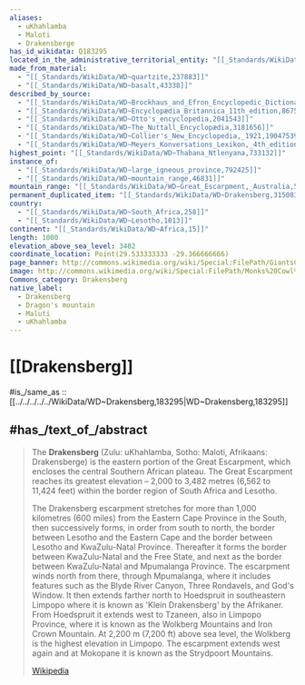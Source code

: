 ```yaml
---
aliases:
  - uKhahlamba
  - Maloti
  - Drakensberge
has_id_wikidata: Q183295
located_in_the_administrative_territorial_entity: "[[_Standards/WikiData/WD~KwaZulu_Natal,81725]]"
made_from_material:
  - "[[_Standards/WikiData/WD~quartzite,237883]]"
  - "[[_Standards/WikiData/WD~basalt,43338]]"
described_by_source:
  - "[[_Standards/WikiData/WD~Brockhaus_and_Efron_Encyclopedic_Dictionary,602358]]"
  - "[[_Standards/WikiData/WD~Encyclopædia_Britannica_11th_edition,867541]]"
  - "[[_Standards/WikiData/WD~Otto's_encyclopedia,2041543]]"
  - "[[_Standards/WikiData/WD~The_Nuttall_Encyclopædia,3181656]]"
  - "[[_Standards/WikiData/WD~Collier's_New_Encyclopedia,_1921,19047539]]"
  - "[[_Standards/WikiData/WD~Meyers_Konversations_Lexikon,_4th_edition_(1885_1890),19219752]]"
highest_point: "[[_Standards/WikiData/WD~Thabana_Ntlenyana,733132]]"
instance_of:
  - "[[_Standards/WikiData/WD~large_igneous_province,792425]]"
  - "[[_Standards/WikiData/WD~mountain_range,46831]]"
mountain_range: "[[_Standards/WikiData/WD~Great_Escarpment,_Australia,5599117]]"
permanent_duplicated_item: "[[_Standards/WikiData/WD~Drakensberg,31508341]]"
country:
  - "[[_Standards/WikiData/WD~South_Africa,258]]"
  - "[[_Standards/WikiData/WD~Lesotho,1013]]"
continent: "[[_Standards/WikiData/WD~Africa,15]]"
length: 1000
elevation_above_sea_level: 3482
coordinate_location: Point(29.533333333 -29.366666666)
page_banner: http://commons.wikimedia.org/wiki/Special:FilePath/GiantsCastlePanoramaSmall.jpg
image: http://commons.wikimedia.org/wiki/Special:FilePath/Monks%20Cowl%20%2815127602555%29.jpg
Commons_category: Drakensberg
native_label:
  - Drakensberg
  - Dragon's mountain
  - Maluti
  - uKhahlamba
---
```


# [[Drakensberg]] 

#is_/same_as :: [[../../../../../WikiData/WD~Drakensberg,183295|WD~Drakensberg,183295]] 

## #has_/text_of_/abstract 

> The **Drakensberg** (Zulu: uKhahlamba, Sotho: Maloti, Afrikaans: Drakensberge) is the eastern portion of the Great Escarpment, which encloses the central Southern African plateau. The Great Escarpment reaches its greatest elevation – 2,000 to 3,482 metres (6,562 to 11,424 feet) within the border region of South Africa and Lesotho.
>
> 
>
> The Drakensberg escarpment stretches for more than 1,000 kilometres (600 miles) from the Eastern Cape Province in the South, then successively forms, in order from south to north, the border between Lesotho and the Eastern Cape and the border between Lesotho and KwaZulu-Natal Province. Thereafter it forms the border between KwaZulu-Natal and the Free State, and next as the border between KwaZulu-Natal and Mpumalanga Province. The escarpment winds north from there, through Mpumalanga, where it includes features such as the Blyde River Canyon, Three Rondavels, and God's Window. It then extends farther north to Hoedspruit in southeastern Limpopo where it is known as 'Klein Drakensberg' by the Afrikaner. From Hoedspruit it extends west to Tzaneen, also in Limpopo Province, where it is known as the Wolkberg Mountains and Iron Crown Mountain. At 2,200 m (7,200 ft) above sea level, the Wolkberg is the highest elevation in Limpopo. The escarpment extends west again and at Mokopane it is known as the Strydpoort Mountains.
>
> [Wikipedia](https://en.wikipedia.org/wiki/Drakensberg) 

